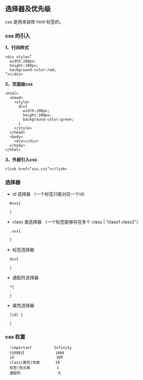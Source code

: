 ## 选择器及优先级

css 是用来装修 html 标签的。

### css 的引入
**1、行间样式**
```
<div style=“
  width:100px;
  height:100px;
  background-color:red;
”></div>
```
**2、页面级css**
```
<html>
  <head>
    <style>
      div{
        width:100px;
        height:100px;
        background-color:green;
      }
    </style>
  </head>
  <body>
    <div></div>
  </body>
</html>
```
**3、外部引入css**
```
<link href=“xxx.css”></link>
```

### 选择器
+ id 选择器 （一个标签只能对应一个id）
```
  #xxx{
    
  }
```

+ class 类选择器 （一个标签能够存在多个 class  | “class1 class2”）
```
  .xxx{
    
  }
```

+ 标签选择器
```
  div{
    
  }
```

+ 通配符选择器
```
  *{
    
  }
```

+ 属性选择器
```
  [id] {
    
  }
```

### css 权重
```
  !important          Infinity
  行间样式              1000
  id                   100
  class|属性|伪类       10
  标签|伪元素            1
  通配符                 0
```